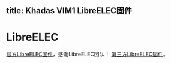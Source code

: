 title: Khadas VIM1 LibreELEC固件
---

# LibreELEC
[官方LibreELEC固件](https://libreelec.tv/downloads_new/Khadas-vim/)，感谢LibreELEC团队！
[第三方LibreELEC固件](/zh-cn/vim1/FirmwareThirdparty.html#LibreELEC)。

